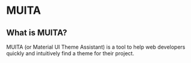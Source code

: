 # MUITA
## What is MUITA?
MUITA (or Material UI Theme Assistant) is a tool to help web developers quickly and intuitively find a theme for their project.
